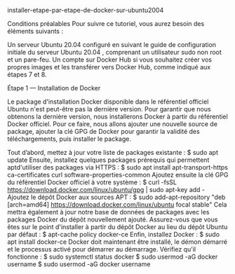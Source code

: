installer-etape-par-etape-de-docker-sur-ubuntu2004

Conditions préalables
Pour suivre ce tutoriel, vous aurez besoin des éléments suivants :

Un serveur Ubuntu 20.04 configuré en suivant le guide de configuration initiale du serveur Ubuntu 20.04 , comprenant un utilisateur sudo non root et un pare-feu.
Un compte sur Docker Hub si vous souhaitez créer vos propres images et les transférer vers Docker Hub, comme indiqué aux étapes 7 et 8.

Étape 1 — Installation de Docker

Le package d'installation Docker disponible dans le référentiel officiel Ubuntu n'est peut-être pas la dernière version. Pour garantir que nous obtenons la dernière version, nous installerons Docker à partir du référentiel Docker officiel. Pour ce faire, nous allons ajouter une nouvelle source de package, ajouter la clé GPG de Docker pour garantir la validité des téléchargements, puis installer le package.

Tout d’abord, mettez à jour votre liste de packages existante :
$ sudo apt update
Ensuite, installez quelques packages prérequis qui permettent aptd'utiliser des packages via HTTPS :
$ sudo apt install apt-transport-https ca-certificates curl software-properties-common
Ajoutez ensuite la clé GPG du référentiel Docker officiel à votre système :
$ curl -fsSL https://download.docker.com/linux/ubuntu/gpg | sudo apt-key add -
Ajoutez le dépôt Docker aux sources APT :
$ sudo add-apt-repository "deb [arch=amd64] https://download.docker.com/linux/ubuntu focal stable"
Cela mettra également à jour notre base de données de packages avec les packages Docker du dépôt nouvellement ajouté.
Assurez-vous que vous êtes sur le point d'installer à partir du dépôt Docker au lieu du dépôt Ubuntu par défaut :
$ apt-cache policy docker-ce
Enfin, installez Docker :
$ sudo apt install docker-ce
Docker doit maintenant être installé, le démon démarré et le processus activé pour démarrer au démarrage. Vérifiez qu'il fonctionne :
$ sudo systemctl status docker
$ sudo usermod -aG docker username
$ sudo usermod -aG docker username



